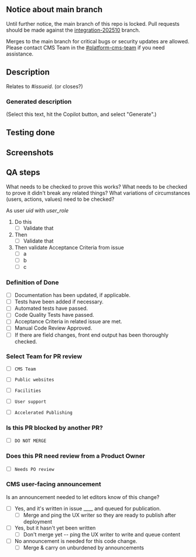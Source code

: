 ## Notice about main branch
Until further notice, the main branch of this repo is locked. Pull requests should be made against the [integration-202510](https://github.com/department-of-veterans-affairs/va.gov-cms/tree/integration-202510) branch. 

Merges to the main branch for critical bugs or security updates are allowed. Please contact CMS Team in the [#platform-cms-team](https://dsva.slack.com/archives/CT4GZBM8F) if you need assistance. 

## Description

Relates to #_issueid_. (or closes?)

### Generated description
(Select this text, hit the Copilot button, and select "Generate".)

## Testing done


## Screenshots


## QA steps

<!--
Note: GitHub Copilot will be added as a PR reviewer automatically. Please pay attention to its suggestions, but use your judgement when deciding whether to incorporate them.
-->

What needs to be checked to prove this works?
What needs to be checked to prove it didn't break any related things?
What variations of circumstances (users, actions, values) need to be checked?

As user _uid_ with _user_role_
1. Do this
   - [ ] Validate that
2. Then
   - [ ] Validate that
3. Then validate Acceptance Criteria from issue
   - [ ] a
   - [ ] b
   - [ ] c

### Definition of Done

- [ ] Documentation has been updated, if applicable.
- [ ] Tests have been added if necessary.
- [ ] Automated tests have passed.
- [ ] Code Quality Tests have passed.
- [ ] Acceptance Criteria in related issue are met.
- [ ] Manual Code Review Approved.
- [ ] If there are field changes, front end output has been thoroughly checked.

### Select Team for PR review

- [ ] `CMS Team`
- [ ] `Public websites`
- [ ] `Facilities`
- [ ] `User support`
- [ ] `Accelerated Publishing`


### Is this PR blocked by another PR?

- [ ] `DO NOT MERGE`

### Does this PR need review from a Product Owner

- [ ] `Needs PO review`

### CMS user-facing announcement

Is an announcement needed to let editors know of this change?
- [ ] Yes, and it's written in issue ____ and queued for publication.
  - [ ] Merge and ping the UX writer so they are ready to publish after deployment
- [ ] Yes, but it hasn't yet been written
  - [ ] Don't merge yet -- ping the UX writer to write and queue content
- [ ] No announcement is needed for this code change.
  - [ ] Merge & carry on unburdened by announcements
